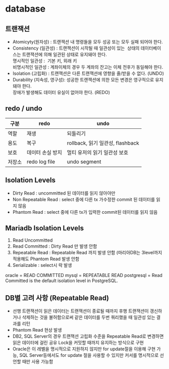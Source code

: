 # database


## 트랜잭션
* Atomicyty(원자성) : 트랜잭션 내 명령들을 모두 성공 또는 모두 실패 되어야 한다. 
* Consistency (일관성) : 트랜잭션이 시작될 때 일관성이 있는  상태의 데이터베이스는 트랜잭션에 의해 일관된 상태로 유지돼야 한다.    
명시적인 일관성 :  기본 키, 외래 키   
비명시적인 일관성 : 계좌이체의 경우 두 계좌의 잔고는 이체 전후가 동일해야 한다. 
* Isolation (고립화) : 트랜잭션은 다른 트랜잭션에 영향을 줄/받을 수 없다.  (UNDO)
* Durability (지속성, 영구성): 성공한 트랜잭션에 의한 모든 변경은 영구적으로 유지돼야 한다.   
                              장애가 발생해도 데이터 유실이 없어야 한다. (REDO)



## redo / undo
| 구분  | redo          | undo                        |
|-----|---------------|-----------------------------|
| 역할  | 재생            | 되돌리기                        |
| 용도  | 복구            | rollback, 읽기 일관성, flashback |
| 보호  | 데이터 손실 방지     | 멀티 유저의 읽기 일관성 보호            |
| 저장소 | redo log file | undo segment                |


## Isolation Levels 
* Dirty Read : uncommitted 된 데이터를 읽지 않아야만
* Non Repeatable Read : select 중에 다른 tx 가수정한 commit 된 데이터를 읽지 않음
* Phantom Read : select 중에 다른 tx가 입력한 commit된 데이터를 읽지 않음

## Mariadb Isolation Levels 
1. Read Uncommitted 
2. Read Committed : Dirty Read 만 발생 안함
3. Repeatable Read : Repeatable Read 까지 발생 안함 (마리아DB는 3level까지 적용해도 Phantom Read 발생 안함
4. Serializable : select시 락 발생

<default>
oracle = READ COMMITTED  
mysql = REPEATABLE READ
postgresql = Read Committed is the default isolation level in PostgreSQL.

## DB별 고려 사항 (Repeatable Read)
 - 선행 트랜잭션이 읽은 데이터는 트랜잭션이 종료될 때까지 후행 트랜잭션이 갱신하거나 삭제하는 것을 불허함으로써 같은 데이터를 두번 쿼리했을 때 일관성 있는 결과를 리턴
 - Phantom Read 현상 발생
 - DB2, SQL Server의 경우 트랜잭션 고립화 수준을 Repeatable Read로 변경하면 읽은 데이터에 걸린 공유 Lock을 커밋할 때까지 유지하는 방식으로 구현
 - Oracle은 이 레벨을 명시적으로 지원하지 않지만 for update절을 이용해 구현 가능,
   SQL Server등에서도 for update 절을 사용할 수 있지만 커서를 명시적으로 선언할 때만 사용 가능함
